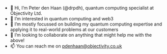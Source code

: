 - 👋 Hi, I’m Peter den Haan (@drpdh), quantum computing specialist at Objectivity Ltd.
- 👀 I’m interested in quantum computing and web3
- 🌱 I’m mostly focussed on building my quantum computing expertise and applying it to real-world problems at our customers
- 💞️ I’m looking to collaborate on anything that might help me with the above!
- 📫 You can reach me on [pdenhaan@objectivity.co.uk](mailto:pdenhaan@objectivity.co.uk)

<!---
drpdh/drpdh is a ✨ special ✨ repository because its `README.md` (this file) appears on your GitHub profile.
You can click the Preview link to take a look at your changes.
--->
